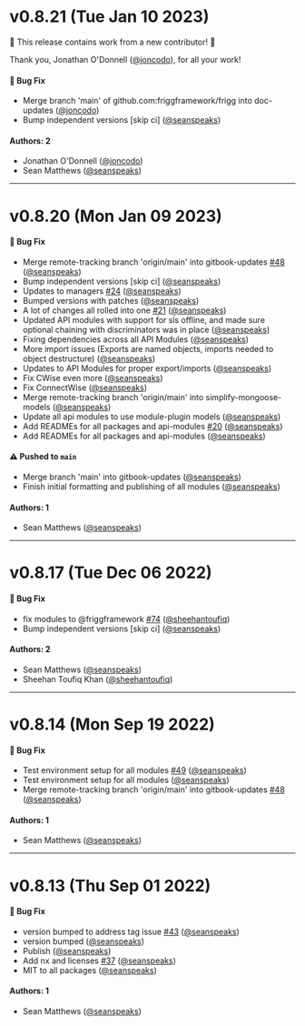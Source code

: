 # v0.8.21 (Tue Jan 10 2023)

:tada: This release contains work from a new contributor! :tada:

Thank you, Jonathan O'Donnell ([@joncodo](https://github.com/joncodo)), for all your work!

#### 🐛 Bug Fix

- Merge branch 'main' of github.com:friggframework/frigg into doc-updates ([@joncodo](https://github.com/joncodo))
- Bump independent versions \[skip ci\] ([@seanspeaks](https://github.com/seanspeaks))

#### Authors: 2

- Jonathan O'Donnell ([@joncodo](https://github.com/joncodo))
- Sean Matthews ([@seanspeaks](https://github.com/seanspeaks))

---

# v0.8.20 (Mon Jan 09 2023)

#### 🐛 Bug Fix

- Merge remote-tracking branch 'origin/main' into gitbook-updates [#48](https://github.com/friggframework/frigg/pull/48) ([@seanspeaks](https://github.com/seanspeaks))
- Bump independent versions \[skip ci\] ([@seanspeaks](https://github.com/seanspeaks))
- Updates to managers [#24](https://github.com/friggframework/frigg/pull/24) ([@seanspeaks](https://github.com/seanspeaks))
- Bumped versions with patches ([@seanspeaks](https://github.com/seanspeaks))
- A lot of changes all rolled into one [#21](https://github.com/friggframework/frigg/pull/21) ([@seanspeaks](https://github.com/seanspeaks))
- Updated API modules with support for sls offline, and made sure optional chaining with discriminators was in place ([@seanspeaks](https://github.com/seanspeaks))
- Fixing dependencies across all API Modules ([@seanspeaks](https://github.com/seanspeaks))
- More import issues (Exports are named objects, imports needed to object destructure) ([@seanspeaks](https://github.com/seanspeaks))
- Updates to API Modules for proper export/imports ([@seanspeaks](https://github.com/seanspeaks))
- Fix CWise even more ([@seanspeaks](https://github.com/seanspeaks))
- Fix ConnectWise ([@seanspeaks](https://github.com/seanspeaks))
- Merge remote-tracking branch 'origin/main' into simplify-mongoose-models ([@seanspeaks](https://github.com/seanspeaks))
- Update all api modules to use module-plugin models ([@seanspeaks](https://github.com/seanspeaks))
- Add READMEs for all packages and api-modules [#20](https://github.com/friggframework/frigg/pull/20) ([@seanspeaks](https://github.com/seanspeaks))
- Add READMEs for all packages and api-modules ([@seanspeaks](https://github.com/seanspeaks))

#### ⚠️ Pushed to `main`

- Merge branch 'main' into gitbook-updates ([@seanspeaks](https://github.com/seanspeaks))
- Finish initial formatting and publishing of all modules ([@seanspeaks](https://github.com/seanspeaks))

#### Authors: 1

- Sean Matthews ([@seanspeaks](https://github.com/seanspeaks))

---

# v0.8.17 (Tue Dec 06 2022)

#### 🐛 Bug Fix

- fix modules to @friggframework [#74](https://github.com/friggframework/frigg/pull/74) ([@sheehantoufiq](https://github.com/sheehantoufiq))
- Bump independent versions \[skip ci\] ([@seanspeaks](https://github.com/seanspeaks))

#### Authors: 2

- Sean Matthews ([@seanspeaks](https://github.com/seanspeaks))
- Sheehan Toufiq Khan ([@sheehantoufiq](https://github.com/sheehantoufiq))

---

# v0.8.14 (Mon Sep 19 2022)

#### 🐛 Bug Fix

- Test environment setup for all modules [#49](https://github.com/friggframework/frigg/pull/49) ([@seanspeaks](https://github.com/seanspeaks))
- Test environment setup for all modules ([@seanspeaks](https://github.com/seanspeaks))
- Merge remote-tracking branch 'origin/main' into gitbook-updates [#48](https://github.com/friggframework/frigg/pull/48) ([@seanspeaks](https://github.com/seanspeaks))

#### Authors: 1

- Sean Matthews ([@seanspeaks](https://github.com/seanspeaks))

---

# v0.8.13 (Thu Sep 01 2022)

#### 🐛 Bug Fix

- version bumped to address tag issue [#43](https://github.com/friggframework/frigg/pull/43) ([@seanspeaks](https://github.com/seanspeaks))
- version bumped ([@seanspeaks](https://github.com/seanspeaks))
- Publish ([@seanspeaks](https://github.com/seanspeaks))
- Add nx and licenses [#37](https://github.com/friggframework/frigg/pull/37) ([@seanspeaks](https://github.com/seanspeaks))
- MIT to all packages ([@seanspeaks](https://github.com/seanspeaks))

#### Authors: 1

- Sean Matthews ([@seanspeaks](https://github.com/seanspeaks))
